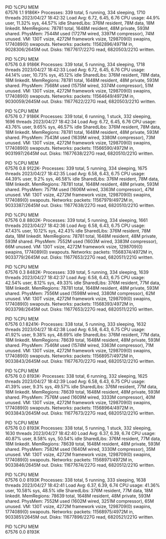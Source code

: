 PID %CPU MEM  
67576 1.1 9186K+
Processes: 339 total, 5 running, 334 sleeping, 1710 threads
2023/04/27 18:42:32
Load Avg: 6.72, 6.45, 6.76
CPU usage: 44.9% user, 11.32% sys, 44.57% idle
SharedLibs: 376M resident, 78M data, 18M linkedit.
MemRegions: 78781 total, 1648M resident, 48M private, 593M shared.
PhysMem: 7544M used (1727M wired, 3397M compressor), 74M unused.
VM: 130T vsize, 4272M framework vsize, 1298709(0) swapins, 1774089(0) swapouts.
Networks: packets: 11562896/4971M in, 9028306/2645M out.
Disks: 11677617/227G read, 6820503/221G written.

PID %CPU MEM  
67576 0.8 9186K
Processes: 339 total, 5 running, 334 sleeping, 1718 threads
2023/04/27 18:42:33
Load Avg: 6.72, 6.45, 6.76
CPU usage: 44.14% user, 10.73% sys, 45.12% idle
SharedLibs: 376M resident, 78M data, 18M linkedit.
MemRegions: 78781 total, 1648M resident, 48M private, 593M shared.
PhysMem: 7568M used (1575M wired, 3374M compressor), 51M unused.
VM: 130T vsize, 4272M framework vsize, 1298709(0) swapins, 1774089(0) swapouts.
Networks: packets: 11564649/4972M in, 9030059/2645M out.
Disks: 11677622/227G read, 6820503/221G written.

PID %CPU MEM  
67576 0.7 9186K
Processes: 339 total, 6 running, 1 stuck, 332 sleeping, 1696 threads
2023/04/27 18:42:34
Load Avg: 6.72, 6.45, 6.76
CPU usage: 43.76% user, 9.65% sys, 46.57% idle
SharedLibs: 376M resident, 78M data, 18M linkedit.
MemRegions: 78781 total, 1648M resident, 48M private, 593M shared.
PhysMem: 7543M used (1639M wired, 3380M compressor), 73M unused.
VM: 130T vsize, 4272M framework vsize, 1298709(0) swapins, 1774089(0) swapouts.
Networks: packets: 11566590/4972M in, 9031997/2645M out.
Disks: 11677638/227G read, 6820510/221G written.

PID %CPU MEM  
67576 0.8 9122K-
Processes: 339 total, 5 running, 334 sleeping, 1675 threads
2023/04/27 18:42:35
Load Avg: 6.58, 6.43, 6.75
CPU usage: 44.39% user, 9.2% sys, 46.58% idle
SharedLibs: 376M resident, 78M data, 18M linkedit.
MemRegions: 78781 total, 1648M resident, 48M private, 593M shared.
PhysMem: 7571M used (1606M wired, 3363M compressor), 47M unused.
VM: 130T vsize, 4272M framework vsize, 1298709(0) swapins, 1774089(0) swapouts.
Networks: packets: 11567979/4972M in, 9033387/2645M out.
Disks: 11677638/227G read, 6820510/221G written.

PID %CPU MEM  
67576 0.8 8802K-
Processes: 339 total, 5 running, 334 sleeping, 1661 threads
2023/04/27 18:42:36
Load Avg: 6.58, 6.43, 6.75
CPU usage: 47.43% user, 10.12% sys, 42.43% idle
SharedLibs: 376M resident, 78M data, 18M linkedit.
MemRegions: 78781 total, 1648M resident, 48M private, 593M shared.
PhysMem: 7552M used (1603M wired, 3383M compressor), 66M unused.
VM: 130T vsize, 4272M framework vsize, 1298709(0) swapins, 1774089(0) swapouts.
Networks: packets: 11568374/4972M in, 9033779/2645M out.
Disks: 11677653/227G read, 6820511/221G written.

PID %CPU MEM  
67576 0.3 8482K-
Processes: 339 total, 5 running, 334 sleeping, 1639 threads
2023/04/27 18:42:37
Load Avg: 6.58, 6.43, 6.75
CPU usage: 42.54% user, 8.12% sys, 49.33% idle
SharedLibs: 376M resident, 77M data, 18M linkedit.
MemRegions: 78781 total, 1648M resident, 48M private, 593M shared.
PhysMem: 7556M used (1598M wired, 3380M compressor), 62M unused.
VM: 130T vsize, 4272M framework vsize, 1298709(0) swapins, 1774089(0) swapouts.
Networks: packets: 11568393/4972M in, 9033798/2645M out.
Disks: 11677653/227G read, 6820511/221G written.

PID %CPU MEM  
67576 0.1 8241K-
Processes: 338 total, 5 running, 333 sleeping, 1632 threads
2023/04/27 18:42:38
Load Avg: 6.58, 6.43, 6.75
CPU usage: 41.92% user, 9.38% sys, 48.69% idle
SharedLibs: 376M resident, 77M data, 18M linkedit.
MemRegions: 78639 total, 1648M resident, 48M private, 593M shared.
PhysMem: 7546M used (1574M wired, 3363M compressor), 71M unused.
VM: 130T vsize, 4272M framework vsize, 1298709(0) swapins, 1774089(0) swapouts.
Networks: packets: 11568957/4972M in, 9033843/2645M out.
Disks: 11677670/227G read, 6820512/221G written.

PID %CPU MEM  
67576 0.0 8193K-
Processes: 338 total, 6 running, 332 sleeping, 1625 threads
2023/04/27 18:42:39
Load Avg: 6.58, 6.43, 6.75
CPU usage: 41.39% user, 9.3% sys, 49.57% idle
SharedLibs: 376M resident, 77M data, 18M linkedit.
MemRegions: 78639 total, 1648M resident, 48M private, 593M shared.
PhysMem: 7576M used (1609M wired, 3333M compressor), 40M unused.
VM: 130T vsize, 4272M framework vsize, 1298709(0) swapins, 1774089(0) swapouts.
Networks: packets: 11568964/4972M in, 9033843/2645M out.
Disks: 11677673/227G read, 6820512/221G written.

PID %CPU MEM  
67576 0.0 8193K
Processes: 338 total, 5 running, 1 stuck, 332 sleeping, 1630 threads
2023/04/27 18:42:40
Load Avg: 6.37, 6.39, 6.74
CPU usage: 40.87% user, 8.58% sys, 50.54% idle
SharedLibs: 376M resident, 77M data, 18M linkedit.
MemRegions: 78639 total, 1648M resident, 48M private, 593M shared.
PhysMem: 7582M used (1640M wired, 3330M compressor), 35M unused.
VM: 130T vsize, 4272M framework vsize, 1298709(0) swapins, 1774089(0) swapouts.
Networks: packets: 11568971/4972M in, 9033846/2645M out.
Disks: 11677674/227G read, 6820512/221G written.

PID %CPU MEM  
67576 0.0 8193K
Processes: 338 total, 5 running, 333 sleeping, 1638 threads
2023/04/27 18:42:41
Load Avg: 6.37, 6.39, 6.74
CPU usage: 41.36% user, 10.58% sys, 48.5% idle
SharedLibs: 376M resident, 77M data, 18M linkedit.
MemRegions: 78639 total, 1648M resident, 48M private, 593M shared.
PhysMem: 7552M used (1602M wired, 3251M compressor), 65M unused.
VM: 130T vsize, 4272M framework vsize, 1298709(0) swapins, 1774089(0) swapouts.
Networks: packets: 11568975/4972M in, 9033851/2645M out.
Disks: 11677896/227G read, 6820521/221G written.

PID %CPU MEM  
67576 0.0 8193K
